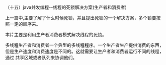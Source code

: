 （十五）java并发编程--线程的死锁解决方案(生产者和消费者)

上一篇中,主要了解了什么时候死锁，并且提出死锁的一个解决方案，多个锁要按照一定的顺序来。

本片主要是利用生产者消费者模式解决线程的死锁。

多线程生产者和消费者一个典型的多线程程序。一个生产者生产提供消费的东西，但是生产速度和消费速度是不同的。这就需要让生产者和消费者运行不同的线程，通过
共享区域或者队列来协调他们。

